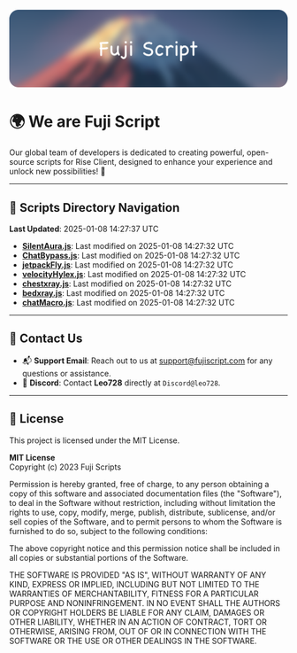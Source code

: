 ![Banner](.github/b.webp)

# 🌍 **We are Fuji Script**

Our global team of developers is dedicated to creating powerful, open-source scripts for Rise Client, designed to enhance your experience and unlock new possibilities! 🌟

---
<!-- SCRIPTS_NAVIGATION_START -->
## 📂 **Scripts Directory Navigation**

**Last Updated**: 2025-01-08 14:27:37 UTC

- **[SilentAura.js](scripts/SilentAura.js)**: Last modified on 2025-01-08 14:27:32 UTC
- **[ChatBypass.js](scripts/ChatBypass.js)**: Last modified on 2025-01-08 14:27:32 UTC
- **[jetpackFly.js](scripts/jetpackFly.js)**: Last modified on 2025-01-08 14:27:32 UTC
- **[velocityHylex.js](scripts/velocityHylex.js)**: Last modified on 2025-01-08 14:27:32 UTC
- **[chestxray.js](scripts/chestxray.js)**: Last modified on 2025-01-08 14:27:32 UTC
- **[bedxray.js](scripts/bedxray.js)**: Last modified on 2025-01-08 14:27:32 UTC
- **[chatMacro.js](scripts/chatMacro.js)**: Last modified on 2025-01-08 14:27:32 UTC

<!-- SCRIPTS_NAVIGATION_END -->

---

## 💬 **Contact Us**  
- 📬 **Support Email**: Reach out to us at [support@fujiscript.com](mailto:support@fujiscript.com) for any questions or assistance.  
- 💬 **Discord**: Contact **Leo728** directly at `Discord@leo728`.

---

## 📜 **License**

This project is licensed under the MIT License.  

**MIT License**  
Copyright (c) 2023 Fuji Scripts  

Permission is hereby granted, free of charge, to any person obtaining a copy of this software and associated documentation files (the "Software"), to deal in the Software without restriction, including without limitation the rights to use, copy, modify, merge, publish, distribute, sublicense, and/or sell copies of the Software, and to permit persons to whom the Software is furnished to do so, subject to the following conditions:  

The above copyright notice and this permission notice shall be included in all copies or substantial portions of the Software.  

THE SOFTWARE IS PROVIDED "AS IS", WITHOUT WARRANTY OF ANY KIND, EXPRESS OR IMPLIED, INCLUDING BUT NOT LIMITED TO THE WARRANTIES OF MERCHANTABILITY, FITNESS FOR A PARTICULAR PURPOSE AND NONINFRINGEMENT. IN NO EVENT SHALL THE AUTHORS OR COPYRIGHT HOLDERS BE LIABLE FOR ANY CLAIM, DAMAGES OR OTHER LIABILITY, WHETHER IN AN ACTION OF CONTRACT, TORT OR OTHERWISE, ARISING FROM, OUT OF OR IN CONNECTION WITH THE SOFTWARE OR THE USE OR OTHER DEALINGS IN THE SOFTWARE.  

